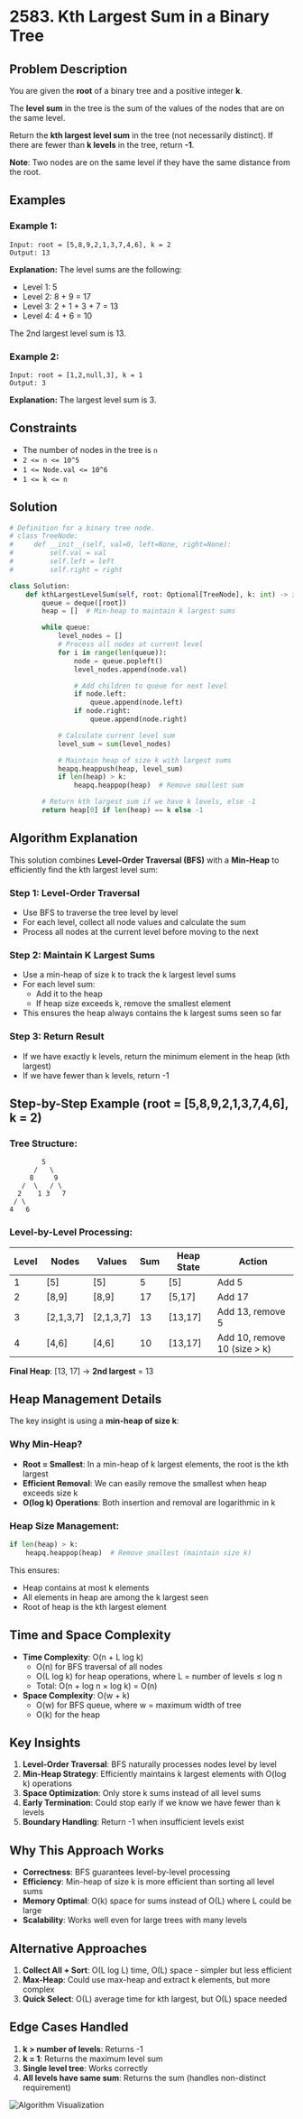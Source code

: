 # 2583. Kth Largest Sum in a Binary Tree

## Problem Description

You are given the **root** of a binary tree and a positive integer **k**.

The **level sum** in the tree is the sum of the values of the nodes that are on the same level.

Return the **kth largest level sum** in the tree (not necessarily distinct). If there are fewer than **k levels** in the tree, return **-1**.

**Note**: Two nodes are on the same level if they have the same distance from the root.

## Examples

### Example 1:

```
Input: root = [5,8,9,2,1,3,7,4,6], k = 2
Output: 13
```

**Explanation:**
The level sums are the following:

- Level 1: 5
- Level 2: 8 + 9 = 17
- Level 3: 2 + 1 + 3 + 7 = 13
- Level 4: 4 + 6 = 10

The 2nd largest level sum is 13.

### Example 2:

```
Input: root = [1,2,null,3], k = 1
Output: 3
```

**Explanation:**
The largest level sum is 3.

## Constraints

- The number of nodes in the tree is `n`
- `2 <= n <= 10^5`
- `1 <= Node.val <= 10^6`
- `1 <= k <= n`

## Solution

```python
# Definition for a binary tree node.
# class TreeNode:
#     def __init__(self, val=0, left=None, right=None):
#         self.val = val
#         self.left = left
#         self.right = right

class Solution:
    def kthLargestLevelSum(self, root: Optional[TreeNode], k: int) -> int:
        queue = deque([root])
        heap = []  # Min-heap to maintain k largest sums

        while queue:
            level_nodes = []
            # Process all nodes at current level
            for i in range(len(queue)):
                node = queue.popleft()
                level_nodes.append(node.val)

                # Add children to queue for next level
                if node.left:
                    queue.append(node.left)
                if node.right:
                    queue.append(node.right)

            # Calculate current level sum
            level_sum = sum(level_nodes)

            # Maintain heap of size k with largest sums
            heapq.heappush(heap, level_sum)
            if len(heap) > k:
                heapq.heappop(heap)  # Remove smallest sum

        # Return kth largest sum if we have k levels, else -1
        return heap[0] if len(heap) == k else -1
```

## Algorithm Explanation

This solution combines **Level-Order Traversal (BFS)** with a **Min-Heap** to efficiently find the kth largest level sum:

### Step 1: Level-Order Traversal

- Use BFS to traverse the tree level by level
- For each level, collect all node values and calculate the sum
- Process all nodes at the current level before moving to the next

### Step 2: Maintain K Largest Sums

- Use a min-heap of size k to track the k largest level sums
- For each level sum:
  - Add it to the heap
  - If heap size exceeds k, remove the smallest element
- This ensures the heap always contains the k largest sums seen so far

### Step 3: Return Result

- If we have exactly k levels, return the minimum element in the heap (kth largest)
- If we have fewer than k levels, return -1

## Step-by-Step Example (root = [5,8,9,2,1,3,7,4,6], k = 2)

### Tree Structure:

```
        5
      /   \
     8     9
   /  \   / \
  2    1 3   7
 / \
4   6
```

### Level-by-Level Processing:

| Level | Nodes     | Values    | Sum | Heap State | Action                       |
| ----- | --------- | --------- | --- | ---------- | ---------------------------- |
| 1     | [5]       | [5]       | 5   | [5]        | Add 5                        |
| 2     | [8,9]     | [8,9]     | 17  | [5,17]     | Add 17                       |
| 3     | [2,1,3,7] | [2,1,3,7] | 13  | [13,17]    | Add 13, remove 5             |
| 4     | [4,6]     | [4,6]     | 10  | [13,17]    | Add 10, remove 10 (size > k) |

**Final Heap**: [13, 17] → **2nd largest** = 13

## Heap Management Details

The key insight is using a **min-heap of size k**:

### Why Min-Heap?

- **Root = Smallest**: In a min-heap of k largest elements, the root is the kth largest
- **Efficient Removal**: We can easily remove the smallest when heap exceeds size k
- **O(log k) Operations**: Both insertion and removal are logarithmic in k

### Heap Size Management:

```python
if len(heap) > k:
    heapq.heappop(heap)  # Remove smallest (maintain size k)
```

This ensures:

- Heap contains at most k elements
- All elements in heap are among the k largest seen
- Root of heap is the kth largest element

## Time and Space Complexity

- **Time Complexity**: O(n + L log k)
  - O(n) for BFS traversal of all nodes
  - O(L log k) for heap operations, where L = number of levels ≤ log n
  - Total: O(n + log n × log k) = O(n)
- **Space Complexity**: O(w + k)
  - O(w) for BFS queue, where w = maximum width of tree
  - O(k) for the heap

## Key Insights

1. **Level-Order Traversal**: BFS naturally processes nodes level by level
2. **Min-Heap Strategy**: Efficiently maintains k largest elements with O(log k) operations
3. **Space Optimization**: Only store k sums instead of all level sums
4. **Early Termination**: Could stop early if we know we have fewer than k levels
5. **Boundary Handling**: Return -1 when insufficient levels exist

## Why This Approach Works

- **Correctness**: BFS guarantees level-by-level processing
- **Efficiency**: Min-heap of size k is more efficient than sorting all level sums
- **Memory Optimal**: O(k) space for sums instead of O(L) where L could be large
- **Scalability**: Works well even for large trees with many levels

## Alternative Approaches

1. **Collect All + Sort**: O(L log L) time, O(L) space - simpler but less efficient
2. **Max-Heap**: Could use max-heap and extract k elements, but more complex
3. **Quick Select**: O(L) average time for kth largest, but O(L) space needed

## Edge Cases Handled

1. **k > number of levels**: Returns -1
2. **k = 1**: Returns the maximum level sum
3. **Single level tree**: Works correctly
4. **All levels have same sum**: Returns the sum (handles non-distinct requirement)

![Algorithm Visualization](https://res.cloudinary.com/dfo6ngde0/image/upload/v1754154046/Screenshot_2025-08-02_222811_a1hcjm.png)
